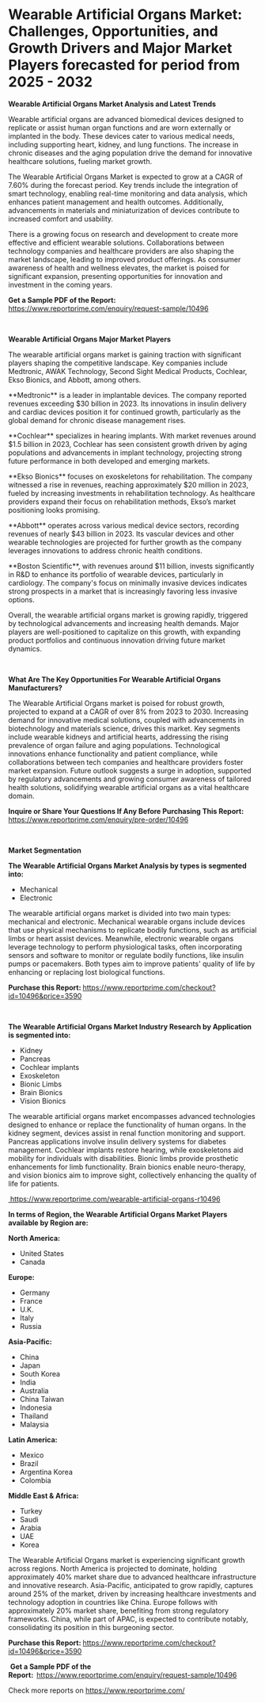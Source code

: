 <p><h1>Wearable Artificial Organs Market: Challenges, Opportunities, and Growth Drivers and Major Market Players forecasted for period from 2025 - 2032</h1></p><p><strong>Wearable Artificial Organs Market Analysis and Latest Trends</strong></p>
<p><p>Wearable artificial organs are advanced biomedical devices designed to replicate or assist human organ functions and are worn externally or implanted in the body. These devices cater to various medical needs, including supporting heart, kidney, and lung functions. The increase in chronic diseases and the aging population drive the demand for innovative healthcare solutions, fueling market growth.</p><p>The Wearable Artificial Organs Market is expected to grow at a CAGR of 7.60% during the forecast period. Key trends include the integration of smart technology, enabling real-time monitoring and data analysis, which enhances patient management and health outcomes. Additionally, advancements in materials and miniaturization of devices contribute to increased comfort and usability. </p><p>There is a growing focus on research and development to create more effective and efficient wearable solutions. Collaborations between technology companies and healthcare providers are also shaping the market landscape, leading to improved product offerings. As consumer awareness of health and wellness elevates, the market is poised for significant expansion, presenting opportunities for innovation and investment in the coming years.</p></p>
<p><strong>Get a Sample PDF of the Report:&nbsp;</strong> <a href="https://www.reportprime.com/enquiry/request-sample/10496?utm_campaign=2882&utm_medium=2&utm_source=Github&utm_content=ia&utm_term=20032025&utm_id=wearable-artificial-organs">https://www.reportprime.com/enquiry/request-sample/10496</a></p>
<p>&nbsp;</p>
<p><strong>Wearable Artificial Organs Major Market Players</strong></p>
<p><p>The wearable artificial organs market is gaining traction with significant players shaping the competitive landscape. Key companies include Medtronic, AWAK Technology, Second Sight Medical Products, Cochlear, Ekso Bionics, and Abbott, among others.</p><p>**Medtronic** is a leader in implantable devices. The company reported revenues exceeding $30 billion in 2023. Its innovations in insulin delivery and cardiac devices position it for continued growth, particularly as the global demand for chronic disease management rises.</p><p>**Cochlear** specializes in hearing implants. With market revenues around $1.5 billion in 2023, Cochlear has seen consistent growth driven by aging populations and advancements in implant technology, projecting strong future performance in both developed and emerging markets.</p><p>**Ekso Bionics** focuses on exoskeletons for rehabilitation. The company witnessed a rise in revenues, reaching approximately $20 million in 2023, fueled by increasing investments in rehabilitation technology. As healthcare providers expand their focus on rehabilitation methods, Ekso’s market positioning looks promising.</p><p>**Abbott** operates across various medical device sectors, recording revenues of nearly $43 billion in 2023. Its vascular devices and other wearable technologies are projected for further growth as the company leverages innovations to address chronic health conditions.</p><p>**Boston Scientific**, with revenues around $11 billion, invests significantly in R&D to enhance its portfolio of wearable devices, particularly in cardiology. The company's focus on minimally invasive devices indicates strong prospects in a market that is increasingly favoring less invasive options.</p><p>Overall, the wearable artificial organs market is growing rapidly, triggered by technological advancements and increasing health demands. Major players are well-positioned to capitalize on this growth, with expanding product portfolios and continuous innovation driving future market dynamics.</p></p>
<p>&nbsp;</p>
<p><strong>What Are The Key Opportunities For Wearable Artificial Organs Manufacturers?</strong></p>
<p><p>The Wearable Artificial Organs market is poised for robust growth, projected to expand at a CAGR of over 8% from 2023 to 2030. Increasing demand for innovative medical solutions, coupled with advancements in biotechnology and materials science, drives this market. Key segments include wearable kidneys and artificial hearts, addressing the rising prevalence of organ failure and aging populations. Technological innovations enhance functionality and patient compliance, while collaborations between tech companies and healthcare providers foster market expansion. Future outlook suggests a surge in adoption, supported by regulatory advancements and growing consumer awareness of tailored health solutions, solidifying wearable artificial organs as a vital healthcare domain.</p></p>
<p><strong>Inquire or Share Your Questions If Any Before Purchasing This Report:</strong> <a href="https://www.reportprime.com/enquiry/pre-order/10496?utm_campaign=2882&utm_medium=2&utm_source=Github&utm_content=ia&utm_term=20032025&utm_id=wearable-artificial-organs">https://www.reportprime.com/enquiry/pre-order/10496</a></p>
<p>&nbsp;</p>
<p><strong>Market Segmentation</strong></p>
<p><strong>The Wearable Artificial Organs Market Analysis by types is segmented into:</strong></p>
<p><ul><li>Mechanical</li><li>Electronic</li></ul></p>
<p><p>The wearable artificial organs market is divided into two main types: mechanical and electronic. Mechanical wearable organs include devices that use physical mechanisms to replicate bodily functions, such as artificial limbs or heart assist devices. Meanwhile, electronic wearable organs leverage technology to perform physiological tasks, often incorporating sensors and software to monitor or regulate bodily functions, like insulin pumps or pacemakers. Both types aim to improve patients' quality of life by enhancing or replacing lost biological functions.</p></p>
<p><strong>Purchase this Report:&nbsp;</strong><a href="https://www.reportprime.com/checkout?id=10496&price=3590&utm_campaign=2882&utm_medium=2&utm_source=Github&utm_content=ia&utm_term=20032025&utm_id=wearable-artificial-organs">https://www.reportprime.com/checkout?id=10496&price=3590</a></p>
<p>&nbsp;</p>
<p><strong>The Wearable Artificial Organs Market Industry Research by Application is segmented into:</strong></p>
<p><ul><li>Kidney</li><li>Pancreas</li><li>Cochlear implants</li><li>Exoskeleton</li><li>Bionic Limbs</li><li>Brain Bionics</li><li>Vision Bionics</li></ul></p>
<p><p>The wearable artificial organs market encompasses advanced technologies designed to enhance or replace the functionality of human organs. In the kidney segment, devices assist in renal function monitoring and support. Pancreas applications involve insulin delivery systems for diabetes management. Cochlear implants restore hearing, while exoskeletons aid mobility for individuals with disabilities. Bionic limbs provide prosthetic enhancements for limb functionality. Brain bionics enable neuro-therapy, and vision bionics aim to improve sight, collectively enhancing the quality of life for patients.</p></p>
<p><a href="https://www.reportprime.com/wearable-artificial-organs-r10496?utm_campaign=2882&utm_medium=2&utm_source=Github&utm_content=ia&utm_term=20032025&utm_id=wearable-artificial-organs">&nbsp;https://www.reportprime.com/wearable-artificial-organs-r10496</a></p>
<p><strong>In terms of Region, the Wearable Artificial Organs Market Players available by Region are:</strong></p>
<p>
    <p> <strong> North America: </strong>
        <ul>
            <li>United States</li>
            <li>Canada</li>
        </ul>
        </p> 
    <p> <strong> Europe: </strong>
        <ul>
            <li>Germany</li>
            <li>France</li>
            <li>U.K.</li>
            <li>Italy</li>
            <li>Russia</li>
        </ul>
        </p> 
    <p> <strong> Asia-Pacific: </strong>
        <ul>
            <li>China</li>
            <li>Japan</li>
            <li>South Korea</li>
            <li>India</li>
            <li>Australia</li>
            <li>China Taiwan</li>
            <li>Indonesia</li>
            <li>Thailand</li>
            <li>Malaysia</li>
        </ul>
        </p> 
    <p> <strong> Latin America: </strong>
        <ul>
            <li>Mexico</li>
            <li>Brazil</li>
            <li>Argentina Korea</li>
            <li>Colombia</li>
        </ul>
        </p> 
    <p> <strong> Middle East & Africa: </strong>
        <ul>
            <li>Turkey</li>
            <li>Saudi</li>
            <li>Arabia</li>
            <li>UAE</li>
            <li>Korea</li>
        </ul>
    </p>
    </p>
<p><p>The Wearable Artificial Organs market is experiencing significant growth across regions. North America is projected to dominate, holding approximately 40% market share due to advanced healthcare infrastructure and innovative research. Asia-Pacific, anticipated to grow rapidly, captures around 25% of the market, driven by increasing healthcare investments and technology adoption in countries like China. Europe follows with approximately 20% market share, benefiting from strong regulatory frameworks. China, while part of APAC, is expected to contribute notably, consolidating its position in this burgeoning sector.</p></p>
<p><strong>Purchase this Report: </strong><a href="https://www.reportprime.com/checkout?id=10496&price=3590&utm_campaign=2882&utm_medium=2&utm_source=Github&utm_content=ia&utm_term=20032025&utm_id=wearable-artificial-organs">https://www.reportprime.com/checkout?id=10496&price=3590</a></p>
<p>&nbsp;<strong>Get a Sample PDF of the Report:&nbsp;&nbsp;</strong><a href="https://www.reportprime.com/enquiry/request-sample/10496?utm_campaign=2882&utm_medium=2&utm_source=Github&utm_content=ia&utm_term=20032025&utm_id=wearable-artificial-organs">https://www.reportprime.com/enquiry/request-sample/10496</a></p>
<p><strong></strong></p>
<p>Check more reports on <a href="https://www.reportprime.com/?utm_campaign=2882&utm_medium=2&utm_source=Github&utm_content=ia&utm_term=20032025&utm_id=wearable-artificial-organs">https://www.reportprime.com/</a></p>